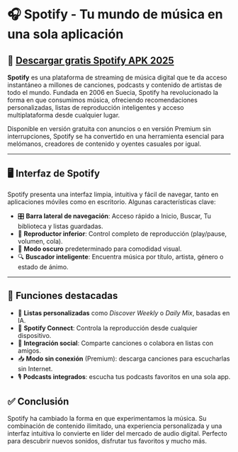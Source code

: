 # 🎧 Spotify - Tu mundo de música en una sola aplicación

## 🎵 [Descargar gratis Spotify APK 2025](https://apklulu.com/es/spotify-premium/)

**Spotify** es una plataforma de streaming de música digital que te da acceso instantáneo a millones de canciones, podcasts y contenido de artistas de todo el mundo. Fundada en 2006 en Suecia, Spotify ha revolucionado la forma en que consumimos música, ofreciendo recomendaciones personalizadas, listas de reproducción inteligentes y acceso multiplataforma desde cualquier lugar.

Disponible en versión gratuita con anuncios o en versión Premium sin interrupciones, Spotify se ha convertido en una herramienta esencial para melómanos, creadores de contenido y oyentes casuales por igual.

---

## 🖥️ Interfaz de Spotify

Spotify presenta una interfaz limpia, intuitiva y fácil de navegar, tanto en aplicaciones móviles como en escritorio. Algunas características clave:

- 🎛️ **Barra lateral de navegación**: Acceso rápido a Inicio, Buscar, Tu biblioteca y listas guardadas.
- 🎵 **Reproductor inferior**: Control completo de reproducción (play/pause, volumen, cola).
- 🌙 **Modo oscuro** predeterminado para comodidad visual.
- 🔍 **Buscador inteligente**: Encuentra música por título, artista, género o estado de ánimo.

---

## 🚀 Funciones destacadas

- 🔁 **Listas personalizadas** como *Discover Weekly* o *Daily Mix*, basadas en IA.
- 📱 **Spotify Connect**: Controla la reproducción desde cualquier dispositivo.
- 👥 **Integración social**: Comparte canciones o colabora en listas con amigos.
- 📥 **Modo sin conexión** (Premium): descarga canciones para escucharlas sin Internet.
- 🎙️ **Podcasts integrados**: escucha tus podcasts favoritos en una sola app.

## ✅ Conclusión

Spotify ha cambiado la forma en que experimentamos la música. Su combinación de contenido ilimitado, una experiencia personalizada y una interfaz intuitiva lo convierte en líder del mercado de audio digital. Perfecto para descubrir nuevos sonidos, disfrutar tus favoritos y mucho más.
